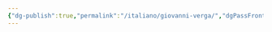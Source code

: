 ```yaml
---
{"dg-publish":true,"permalink":"/italiano/giovanni-verga/","dgPassFrontmatter":true,"created":"2024-12-31T14:06:28.869+01:00","updated":"2024-12-31T14:28:08.382+01:00"}
---
```


